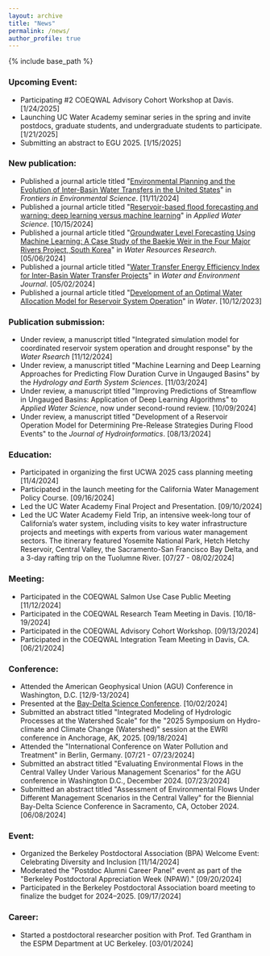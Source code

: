 ```yaml
---
layout: archive
title: "News"
permalink: /news/
author_profile: true
---
```


{% include base_path %}

### Upcoming Event:
* Participating #2 COEQWAL Advisory Cohort Workshop at Davis. [1/24/2025]
* Launching UC Water Academy seminar series in the spring and invite postdocs, graduate students, and undergraduate students to participate. [1/21/2025]
* Submitting an abstract to EGU 2025. [1/15/2025]


### New publication:
* Published a journal article titled "[Environmental Planning and the Evolution of Inter-Basin Water Transfers in the United States]( https://doi.org/10.3389/fenvs.2024.1489917)" in _Frontiers in Environmental Science_. [11/11/2024]
* Published a journal article titled "[Reservoir-based flood forecasting and warning: deep learning versus machine learning](https://doi.org/10.1007/s13201-024-02298-w)" in _Applied Water Science_. [10/15/2024]
* Published a journal article titled "[Groundwater Level Forecasting Using Machine Learning: A Case Study of the Baekje Weir in the Four Major Rivers Project, South Korea](https://doi.org/10.1029/2022WR032779)" in _Water Resources Research_. [05/06/2024]
* Published a journal article titled "[Water Transfer Energy Efficiency Index for Inter-Basin Water Transfer Projects](https://doi.org/10.1111/wej.12929)" in _Water and Environment Journal_. [05/02/2024]
* Published a journal article titled "[Development of an Optimal Water Allocation Model for Reservoir System Operation](https://doi.org/10.3390/w15203555)" in _Water_. [10/12/2023]

### Publication submission:
* Under review, a manuscript titled "Integrated simulation model for coordinated reservoir system operation and drought response" by the _Water Rsearch_ [11/12/2024]
* Under review, a manuscript titled "Machine Learning and Deep Learning Approaches for Predicting Flow Duration Curve in Ungauged Basins" by the _Hydrology and Earth System Sciences_. [11/03/2024]
* Under review, a manuscript titled "Improving Predictions of Streamflow in Ungauged Basins: Application of Deep Learning Algorithms" to _Applied Water Science_, now under second-round review. [10/09/2024]
* Under review, a manuscript titled "Development of a Reservoir Operation Model for Determining Pre-Release Strategies During Flood Events" to the _Journal of Hydroinformatics_. [08/13/2024]

### Education:
* Participated in organizing the first UCWA 2025 cass planning meeting [11/4/2024]
* Participated in the launch meeting for the California Water Management Policy Course. [09/16/2024]
* Led the UC Water Academy Final Project and Presentation. [09/10/2024]
* Led the UC Water Academy Field Trip, an intensive week-long tour of California’s water system, including visits to key water infrastructure projects and meetings with experts from various water management sectors. The itinerary featured Yosemite National Park, Hetch Hetchy Reservoir, Central Valley, the Sacramento-San Francisco Bay Delta, and a 3-day rafting trip on the Tuolumne River. [07/27 - 08/02/2024]

### Meeting:
* Participated in the COEQWAL Salmon Use Case Public Meeting [11/12/2024]
* Participated in the COEQWAL Research Team Meeting in Davis. [10/18-19/2024]
* Participated in the COEQWAL Advisory Cohort Workshop. [09/13/2024]
* Participated in the COEQWAL Integration Team Meeting in Davis, CA. [06/21/2024]


### Conference:
* Attended the American Geophysical Union (AGU) Conference in Washington, D.C. [12/9-13/2024]
* Presented at the [Bay-Delta Science Conference](https://www.baydeltascienceconference.com/_files/ugd/8ee68f_2031bd461ef342419eb6aea618286449.pdf). [10/02/2024]
* Submitted an abstract titled "Integrated Modeling of Hydrologic Processes at the Watershed Scale" for the "2025 Symposium on Hydro-climate and Climate Change (Watershed)" session at the EWRI conference in Anchorage, AK, 2025. [09/18/2024]
* Attended the "International Conference on Water Pollution and Treatment" in Berlin, Germany. [07/21 - 07/23/2024]
* Submitted an abstract titled "Evaluating Environmental Flows in the Central Valley Under Various Management Scenarios" for the AGU conference in Washington D.C., December 2024. [07/23/2024]
* Submitted an abstract titled "Assessment of Environmental Flows Under Different Management Scenarios in the Central Valley" for the Biennial Bay-Delta Science Conference in Sacramento, CA, October 2024. [06/08/2024]

### Event:
* Organized the Berkeley Postdoctoral Association (BPA) Welcome Event: Celebrating Diversity and Inclusion [11/14/2024]
* Moderated the "Postdoc Alumni Career Panel" event as part of the "Berkeley Postdoctoral Appreciation Week (NPAW)." [09/20/2024]
* Participated in the Berkeley Postdoctoral Association board meeting to finalize the budget for 2024–2025. [09/17/2024]

### Career:
* Started a postdoctoral researcher position with Prof. Ted Grantham in the ESPM Department at UC Berkeley. [03/01/2024]
